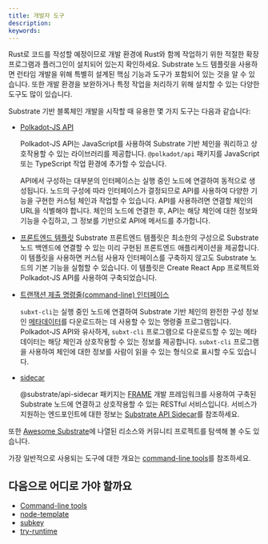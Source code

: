```yaml
---
title: 개발자 도구
description:
keywords:
---
```


Rust로 코드를 작성할 예정이므로 개발 환경에 Rust와 함께 작업하기 위한 적절한 확장 프로그램과 플러그인이 설치되어 있는지 확인하세요.
Substrate 노드 템플릿을 사용하면 런타임 개발을 위해 특별히 설계된 핵심 기능과 도구가 포함되어 있는 것을 알 수 있습니다.
또한 개발 환경을 보완하거나 특정 작업을 처리하기 위해 설치할 수 있는 다양한 도구도 많이 있습니다.

Substrate 기반 블록체인 개발을 시작할 때 유용한 몇 가지 도구는 다음과 같습니다:

- [Polkadot-JS API](https://polkadot.js.org/docs/api)

  Polkadot-JS API는 JavaScript를 사용하여 Substrate 기반 체인을 쿼리하고 상호작용할 수 있는 라이브러리를 제공합니다.
  `@polkadot/api` 패키지를 JavaScript 또는 TypeScript 작업 환경에 추가할 수 있습니다.

  API에서 구성하는 대부분의 인터페이스는 실행 중인 노드에 연결하여 동적으로 생성됩니다.
  노드의 구성에 따라 인터페이스가 결정되므로 API를 사용하여 다양한 기능을 구현한 커스텀 체인과 작업할 수 있습니다.
  API를 사용하려면 연결할 체인의 URL을 식별해야 합니다.
  체인의 노드에 연결한 후, API는 해당 체인에 대한 정보와 기능을 수집하고, 그 정보를 기반으로 API에 메서드를 추가합니다.

- [프론트엔드 템플릿](https://github.com/substrate-developer-hub/substrate-front-end-template)
  Substrate 프론트엔드 템플릿은 최소한의 구성으로 Substrate 노드 백엔드에 연결할 수 있는 미리 구현된 프론트엔드 애플리케이션을 제공합니다.
  이 템플릿을 사용하면 커스텀 사용자 인터페이스를 구축하지 않고도 Substrate 노드의 기본 기능을 실험할 수 있습니다.
  이 템플릿은 Create React App 프로젝트와 Polkadot-JS API를 사용하여 구축되었습니다.

- [트랜잭션 제출 명령줄(command-line) 인터페이스](https://github.com/paritytech/subxt)

  `subxt-cli`는 실행 중인 노드에 연결하여 Substrate 기반 체인의 완전한 구성 정보인 [메타데이터](/reference/glossary/#metadata)를 다운로드하는 데 사용할 수 있는 명령줄 프로그램입니다.
  Polkadot-JS API와 유사하게, `subxt-cli` 프로그램으로 다운로드할 수 있는 메타데이터는 해당 체인과 상호작용할 수 있는 정보를 제공합니다.
  `subxt-cli` 프로그램을 사용하여 체인에 대한 정보를 사람이 읽을 수 있는 형식으로 표시할 수도 있습니다.

- [sidecar](https://github.com/paritytech/substrate-api-sidecar)

  @substrate/api-sidecar 패키지는 [FRAME](/reference/glossary/#frame/) 개발 프레임워크를 사용하여 구축된 Substrate 노드에 연결하고 상호작용할 수 있는 RESTful 서비스입니다.
  서비스가 지원하는 엔드포인트에 대한 정보는 [Substrate API Sidecar](https://paritytech.github.io/substrate-api-sidecar/dist/)를 참조하세요.

또한 [Awesome Substrate](https://github.com/substrate-developer-hub/awesome-substrate)에 나열된 리소스와 커뮤니티 프로젝트를 탐색해 볼 수도 있습니다.

가장 일반적으로 사용되는 도구에 대한 개요는 [command-line tools](/reference/command-line-tools/)를 참조하세요.

## 다음으로 어디로 가야 할까요

- [Command-line tools](/reference/command-line-tools/)
- [node-template](/reference/command-line-tools/node-template/)
- [subkey](/reference/command-line-tools/subkey/)
- [try-runtime](/reference/command-line-tools/try-runtime/)